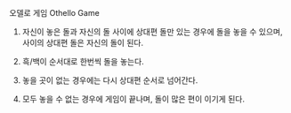 
오델로 게임
Othello Game

1. 자신이 놓은 돌과 자신의 돌 사이에 상대편 돌만 있는 경우에 돌을 놓을 수 있으며,
  사이의 상대편 돌은 자신의 돌이 된다.
  
2. 흑/백이 순서대로 한번씩 돌을 놓는다.

3. 놓을 곳이 없는 경우에는 다시 상대편 순서로 넘어간다.

4. 모두 놓을 수 없는 경우에 게임이 끝나며, 돌이 많은 편이 이기게 된다.
